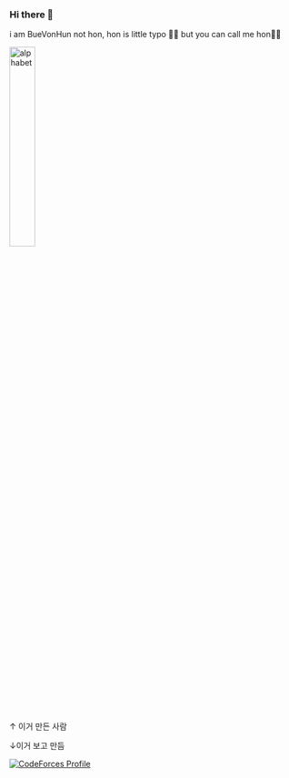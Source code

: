 ### Hi there 👋

i am BueVonHun not hon, hon is little typo 🤣😂 but you can call me hon🍩🙃

<a href="https://uhs-alphabet.com"><img src="https://uhs-alphabet.com/api/getSVG?stuID=20180647" alt="alphabet" width="30%" height="30%"/></a> 

↑ 이거 만든 사람


↓이거 보고 만듬

[![CodeForces Profile](https://cf.leed.at?id=BueVonHun)](https://codeforces.com/profile/BueVonHun)

<!--
**Bue-von-hon/Bue-von-hon** is a ✨ _special_ ✨ repository because its `README.md` (this file) appears on your GitHub profile.


Here are some ideas to get you started:

- 🔭 I’m currently working on ...
- 🌱 I’m currently learning ...
- 👯 I’m looking to collaborate on ...
- 🤔 I’m looking for help with ...
- 💬 Ask me about ...
- 📫 How to reach me: ...
- 😄 Pronouns: ...
- ⚡ Fun fact: ...
-->
